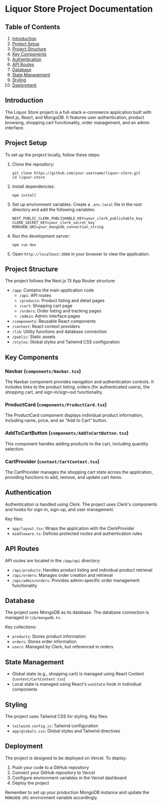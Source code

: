 # Liquor Store Project Documentation

## Table of Contents

1. [Introduction](#introduction)
2. [Project Setup](#project-setup)
3. [Project Structure](#project-structure)
4. [Key Components](#key-components)
5. [Authentication](#authentication)
6. [API Routes](#api-routes)
7. [Database](#database)
8. [State Management](#state-management)
9. [Styling](#styling)
10. [Deployment](#deployment)

## Introduction

The Liquor Store project is a full-stack e-commerce application built with Next.js, React, and MongoDB. It features user authentication, product browsing, shopping cart functionality, order management, and an admin interface.

## Project Setup

To set up the project locally, follow these steps:

1. Clone the repository:
   ```
   git clone https://github.com/your-username/liquor-store.git
   cd liquor-store
   ```

2. Install dependencies:
   ```
   npm install
   ```

3. Set up environment variables:
   Create a `.env.local` file in the root directory and add the following variables:
   ```
   NEXT_PUBLIC_CLERK_PUBLISHABLE_KEY=your_clerk_publishable_key
   CLERK_SECRET_KEY=your_clerk_secret_key
   MONGODB_URI=your_mongodb_connection_string
   ```

4. Run the development server:
   ```
   npm run dev
   ```

5. Open `http://localhost:3000` in your browser to view the application.

## Project Structure

The project follows the Next.js 13 App Router structure:

- `/app`: Contains the main application code
  - `/api`: API routes
  - `/products`: Product listing and detail pages
  - `/cart`: Shopping cart page
  - `/orders`: Order listing and tracking pages
  - `/admin`: Admin interface pages
- `/components`: Reusable React components
- `/context`: React context providers
- `/lib`: Utility functions and database connection
- `/public`: Static assets
- `/styles`: Global styles and Tailwind CSS configuration

## Key Components

### Navbar (`components/Navbar.tsx`)

The Navbar component provides navigation and authentication controls. It includes links to the product listing, orders (for authenticated users), the shopping cart, and sign-in/sign-out functionality.

### ProductCard (`components/ProductCard.tsx`)

The ProductCard component displays individual product information, including name, price, and an "Add to Cart" button.

### AddToCartButton (`components/AddToCartButton.tsx`)

This component handles adding products to the cart, including quantity selection.

### CartProvider (`context/CartContext.tsx`)

The CartProvider manages the shopping cart state across the application, providing functions to add, remove, and update cart items.

## Authentication

Authentication is handled using Clerk. The project uses Clerk's components and hooks for sign-in, sign-up, and user management.

Key files:
- `app/layout.tsx`: Wraps the application with the ClerkProvider
- `middleware.ts`: Defines protected routes and authentication rules

## API Routes

API routes are located in the `/app/api` directory:

- `/api/products`: Handles product listing and individual product retrieval
- `/api/orders`: Manages order creation and retrieval
- `/api/admin/orders`: Provides admin-specific order management functionality

## Database

The project uses MongoDB as its database. The database connection is managed in `lib/mongodb.ts`.

Key collections:
- `products`: Stores product information
- `orders`: Stores order information
- `users`: Managed by Clerk, but referenced in orders

## State Management

- Global state (e.g., shopping cart) is managed using React Context (`context/CartContext.tsx`)
- Local state is managed using React's `useState` hook in individual components

## Styling

The project uses Tailwind CSS for styling. Key files:
- `tailwind.config.js`: Tailwind configuration
- `app/globals.css`: Global styles and Tailwind directives

## Deployment

The project is designed to be deployed on Vercel. To deploy:

1. Push your code to a GitHub repository
2. Connect your GitHub repository to Vercel
3. Configure environment variables in the Vercel dashboard
4. Deploy the project

Remember to set up your production MongoDB instance and update the `MONGODB_URI` environment variable accordingly.
